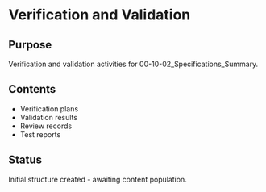 # Verification and Validation

## Purpose
Verification and validation activities for 00-10-02_Specifications_Summary.

## Contents
- Verification plans
- Validation results
- Review records
- Test reports

## Status
Initial structure created - awaiting content population.

